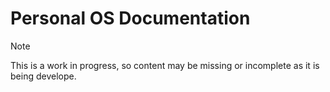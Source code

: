 # Personal OS Documentation

> [!NOTE]
> This is a work in progress, so content may be missing or incomplete as it is being develope.

